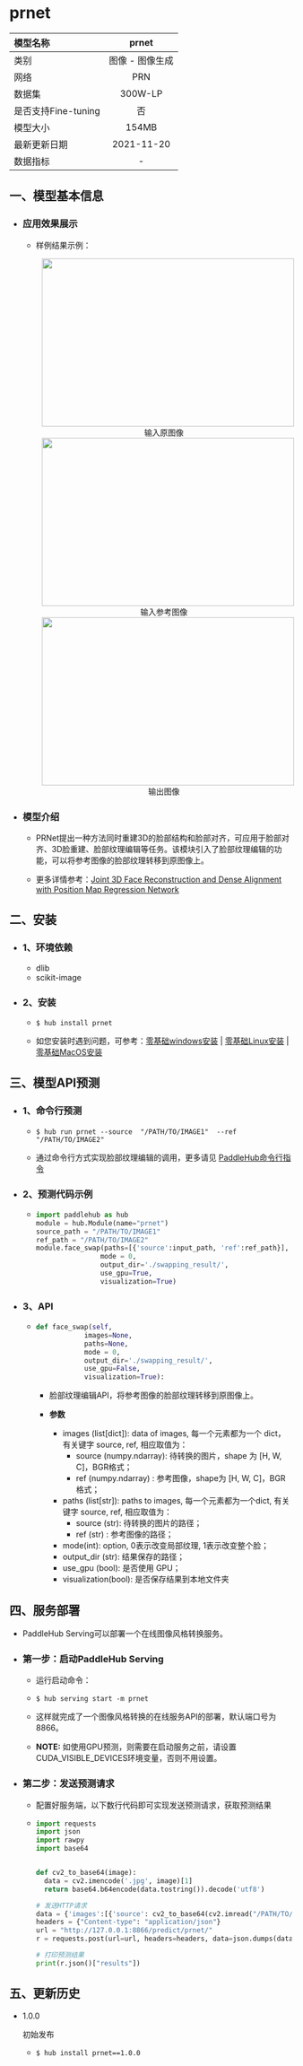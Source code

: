 # prnet

|模型名称|prnet|
| :--- | :---: |
|类别|图像 - 图像生成|
|网络|PRN|
|数据集|300W-LP|
|是否支持Fine-tuning|否|
|模型大小|154MB|
|最新更新日期|2021-11-20|
|数据指标|-|


## 一、模型基本信息  

- ### 应用效果展示
  - 样例结果示例：
    <p align="center">
    <img src="https://user-images.githubusercontent.com/22424850/142995574-6d8b6a01-a3fa-4b4a-8658-233acc9abe62.jpg"  width = "450" height = "300" hspace='10'/>
    <br />
    输入原图像
    <br />
    <img src="https://user-images.githubusercontent.com/22424850/142995636-dd5e1f0a-3810-4ae9-b680-4b2482858001.jpg"  width = "450" height = "300" hspace='10'/>
    <br />
    输入参考图像
    <br />
    <img src="https://user-images.githubusercontent.com/22424850/142995812-07ad88f8-cec7-4585-ac9d-6bfd22a2e074.png"  width = "450" height = "300" hspace='10'/>
    <br />
    输出图像
     <br />
    </p>

- ### 模型介绍

  - PRNet提出一种方法同时重建3D的脸部结构和脸部对齐，可应用于脸部对齐、3D脸重建、脸部纹理编辑等任务。该模块引入了脸部纹理编辑的功能，可以将参考图像的脸部纹理转移到原图像上。

  - 更多详情参考：[Joint 3D Face Reconstruction and Dense Alignment with Position Map Regression Network](https://arxiv.org/pdf/1803.07835.pdf)



## 二、安装

- ### 1、环境依赖  
  - dlib
  - scikit-image

- ### 2、安装

  - ```shell
    $ hub install prnet
    ```
  - 如您安装时遇到问题，可参考：[零基础windows安装](../../../../docs/docs_ch/get_start/windows_quickstart.md)
 | [零基础Linux安装](../../../../docs/docs_ch/get_start/linux_quickstart.md) | [零基础MacOS安装](../../../../docs/docs_ch/get_start/mac_quickstart.md)

## 三、模型API预测

- ### 1、命令行预测

  - ```shell
    $ hub run prnet --source  "/PATH/TO/IMAGE1"  --ref "/PATH/TO/IMAGE2"
    ```
  - 通过命令行方式实现脸部纹理编辑的调用，更多请见 [PaddleHub命令行指令](../../../../docs/docs_ch/tutorial/cmd_usage.rst)

- ### 2、预测代码示例

  - ```python
    import paddlehub as hub
    module = hub.Module(name="prnet")
    source_path = "/PATH/TO/IMAGE1"
    ref_path = "/PATH/TO/IMAGE2"
    module.face_swap(paths=[{'source':input_path, 'ref':ref_path}],
                    mode = 0,
                    output_dir='./swapping_result/',
                    use_gpu=True,
                    visualization=True)  
    ```

- ### 3、API

  - ```python
    def face_swap(self,
                images=None,
                paths=None,
                mode = 0,
                output_dir='./swapping_result/',
                use_gpu=False,
                visualization=True):
    ```
    - 脸部纹理编辑API，将参考图像的脸部纹理转移到原图像上。

    - **参数**
      - images (list[dict]): data of images, 每一个元素都为一个 dict，有关键字 source, ref, 相应取值为：
          - source (numpy.ndarray): 待转换的图片，shape 为 \[H, W, C\]，BGR格式；<br/>
          - ref (numpy.ndarray) : 参考图像，shape为 \[H, W, C\]，BGR格式；<br/>
      - paths (list[str]): paths to images, 每一个元素都为一个dict, 有关键字 source, ref, 相应取值为：
          - source (str): 待转换的图片的路径；<br/>
          - ref (str) : 参考图像的路径；<br/>
      - mode(int): option, 0表示改变局部纹理, 1表示改变整个脸；<br/>
      - output\_dir (str): 结果保存的路径； <br/>
      - use\_gpu (bool): 是否使用 GPU；<br/>
      - visualization(bool): 是否保存结果到本地文件夹

## 四、服务部署

- PaddleHub Serving可以部署一个在线图像风格转换服务。

- ### 第一步：启动PaddleHub Serving

  - 运行启动命令：
  - ```shell
    $ hub serving start -m prnet
    ```

  - 这样就完成了一个图像风格转换的在线服务API的部署，默认端口号为8866。

  - **NOTE:** 如使用GPU预测，则需要在启动服务之前，请设置CUDA\_VISIBLE\_DEVICES环境变量，否则不用设置。

- ### 第二步：发送预测请求

  - 配置好服务端，以下数行代码即可实现发送预测请求，获取预测结果

  - ```python
    import requests
    import json
    import rawpy
    import base64


    def cv2_to_base64(image):
      data = cv2.imencode('.jpg', image)[1]
      return base64.b64encode(data.tostring()).decode('utf8')

    # 发送HTTP请求
    data = {'images':[{'source': cv2_to_base64(cv2.imread("/PATH/TO/IMAGE1")), 'ref':cv2_to_base64(cv2.imread("/PATH/TO/IMAGE2"))}]}
    headers = {"Content-type": "application/json"}
    url = "http://127.0.0.1:8866/predict/prnet/"
    r = requests.post(url=url, headers=headers, data=json.dumps(data))

    # 打印预测结果
    print(r.json()["results"])
    ```


## 五、更新历史

* 1.0.0

  初始发布

  - ```shell
    $ hub install prnet==1.0.0
    ```
